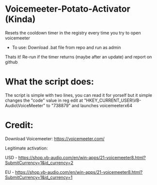# Voicemeeter-Potato-Activator (Kinda)
Resets the cooldown timer in the registry every time you try to open voicemeeter

- To use: Download .bat file from repo and run as admin

Thats it!
Re-run if the timer returns (maybe after an update) and report on github

# What the script does: 

The script is simple with two lines, you can read it for yorself but it simple changes the "code" value in reg edit at "HKEY_CURRENT_USER\VB-Audio\VoiceMeeter" to "738879" and launches voicemeeterx64

# Credit: 

Download Voicemeeter: https://voicemeeter.com/

Legitimate activation:

USD - https://shop.vb-audio.com/en/win-apps/21-voicemeeter8.html?SubmitCurrency=1&id_currency=2

EU - https://shop.vb-audio.com/en/win-apps/21-voicemeeter8.html?SubmitCurrency=1&id_currency=1
